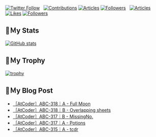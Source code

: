 [![Twitter Follow](https://img.shields.io/twitter/follow/hyperdb?label=twitter&logo=twitter&style=plastic)](https://twitter.com/hyperdb)
&nbsp;
[![Contributions](https://badgen.org/img/qiita/hyperdb/contributions?style=plastic)](https://qiita.com/hyperdb)
[![Articles](https://badgen.org/img/qiita/hyperdb/articles?style=plastic)](https://qiita.com/hyperdb)
[![Followers](https://badgen.org/img/qiita/hyperdb/followers?style=plastic)](https://qiita.com/hyperdb)
&nbsp;
[![Articles](https://badgen.org/img/zenn/hyperdb/articles)](https://zenn.dev/hyperdb)
[![Likes](https://badgen.org/img/zenn/hyperdb/likes?style=plastic)](https://zenn.dev/hyperdb)
[![Followers](https://badgen.org/img/zenn/hyperdb/followers?style=plastic)](https://zenn.dev/hyperdb)

## 🔖Ｍy Stats

[![GitHub stats](https://github-readme-stats-eight-theta.vercel.app/api?username=hyperdb&theme=radical&count_private=true&show_icons=true)](https://github.com/anuraghazra/github-readme-stats)

## 🔖Ｍy Trophy

[![trophy](https://github-profile-trophy.vercel.app/?username=hyperdb&theme=onedark)](https://github.com/ryo-ma/github-profile-trophy)

## 🔖Ｍy Blog Post

<!-- BLOG-POST-LIST:START -->
- [［AtCoder］ABC-318｜A - Full Moon](https://zenn.dev/hyperdb/articles/2657d97d909f0b)
- [［AtCoder］ABC-318｜B - Overlapping sheets](https://zenn.dev/hyperdb/articles/22275b66bab66a)
- [［AtCoder］ABC-317｜B - MissingNo.](https://zenn.dev/hyperdb/articles/dbbaaa1db39f4c)
- [［AtCoder］ABC-317｜A - Potions](https://zenn.dev/hyperdb/articles/887cef1f3a14f8)
- [［AtCoder］ABC-315｜A - tcdr](https://zenn.dev/hyperdb/articles/e3123d9d545c2f)
<!-- BLOG-POST-LIST:END -->
